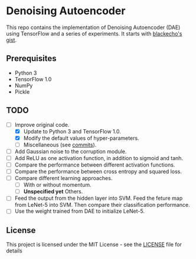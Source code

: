 # Denoising Autoencoder
This repo contains the implementation of Denoising Autoencoder (DAE) using TensorFlow and a series of experiments. It starts with [blackecho's gist](https://gist.github.com/blackecho/3a6e4d512d3aa8aa6cf9).

## Prerequisites
- Python 3
- TensorFlow 1.0
- NumPy
- Pickle

## TODO
- [ ] Improve original code.
  - [x] Update to Python 3 and TensorFlow 1.0.
  - [x] Modify the default values of hyper-parameters.
  - [ ] Miscellaneous (see [commits](https://github.com/Psycho7/Denoising-Autoencoder-TensorFlow/commits)).
- [ ] Add Gaussian noise to the corruption module.
- [ ] Add ReLU as one activation function, in addition to sigmoid and tanh.
- [ ] Compare the performance between different activation functions.
- [ ] Compare the performance between cross entropy and squared loss.
- [ ] Compare different learning approaches.
  - [ ] With or without momentum.
  - [ ] **Unspecified yet** Others.
- [ ] Feed the output from the hidden layer into SVM. Feed the feture map from LeNet-5 into SVM. Then compare their classification performance.
- [ ] Use the weight trained from DAE to initialize LeNet-5.

## License
This project is licensed under the MIT License - see the [LICENSE](LICENSE) file for details